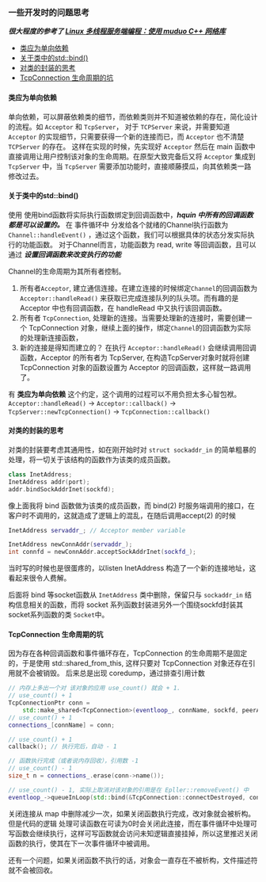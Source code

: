 ### 一些开发时的问题思考

***很大程度的参考了 [Linux 多线程服务端编程：使用 muduo C++ 网络库](http://chenshuo.com/book/)***

- [类应为单向依赖](#one_way_dep)
- [关于类中的std::bind()](#bind)
- [对类的封装的思考](#wrapper)
- [TcpConnection 生命周期的坑](#shard_ptr)


#### <span id = "one_way_dep"> 类应为单向依赖 </span>
单向依赖，可以屏蔽依赖类的细节，而依赖类则并不知道被依赖的存在，简化设计的流程。如 `Acceptor` 和 `TcpServer`， 对于 `TCPServer` 来说，并需要知道 `Acceptor` 的实现细节，只需要获得一个新的连接而已，而 `Acceptor` 也不清楚 `TCPServer` 的存在。
这样在实现的时候，先实现好 `Acceptor` 然后在 main 函数中直接调用让用户控制该对象的生命周期。在原型大致完备后又将 `Acceptor` 集成到 `TcpServer` 中，当 `TcpServer` 需要添加功能时，直接顺藤摸瓜，向其依赖类一路修改过去。

#### <span id = "bind"> 关于类中的std::bind() </span>
使用 使用bind函数将实际执行函数绑定到回调函数中，***hquin 中所有的回调函数都是可以设置的。***
在 事件循环中 分发给各个就绪的Channel执行函数为 `Channel::handleEvent()` ，通过这个函数，我们可以根据具体的状态分发实际执行的功能函数。
对于Channel而言，功能函数为 read, write 等回调函数，且可以通过 ***设置回调函数来改变执行的功能***

Channel的生命周期为其所有者控制。
1. 所有者`Acceptor`, 建立通信连接。在建立连接的时候绑定`Channel`的回调函数为 `Acceptor::handleRead()` 来获取已完成连接队列的队头项。而有趣的是 Acceptor 中也有回调函数，在 handleRead 中又执行该回调函数。
2. 所有者 `TcpConnection`, 处理新的连接。当需要处理新的连接时，需要创建一个 TcpConnection 对象，继续上面的操作，绑定`Channel`的回调函数为实际的处理新连接函数，
3. 新的连接是得知而建立的？ 在执行 `Acceptor::handleRead()` 会继续调用回调函数，Acceptor 的所有者为 TcpServer, 在构造TcpServer对象时就将创建TcpConnection 对象的函数设置为 Acceptor 的回调函数，这样就一路调用了。

有 **类应为单向依赖** 这个约定，这个调用的过程可以不用负担太多心智包袱。
`Acceptor::handleRead()` -> `Acceptor::callback()` -> `TcpServer::newTcpConnection()` -> `TcpConnection::callback()`

#### <span id = "wrapper"> 对类的封装的思考 </span>
对类的封装要考虑其通用性，如在刚开始时对 `struct sockaddr_in` 的简单粗暴的处理，将一切关于该结构的函数作为该类的成员函数。
```cpp
class InetAddress;
InetAddress addr(port);
addr.bindSockAddrInet(sockfd);
```
像上面我将 bind 函数做为该类的成员函数，而 bind(2) 时服务端调用的接口，在客户时不调用的，这就造成了逻辑上的混乱，在随后调用accept(2) 的时候
```cpp
InetAddress servaddr_; // Acceptor member variable

InetAddress newConnAddr(servaddr_);
int connfd = newConnAddr.acceptSockAddrInet(sockfd_);
```
当时写的时候也是很蛋疼的，以listen InetAddress 构造了一个新的连接地址，这看起来很令人费解。

后面将 bind 等socket函数从 `InetAddress` 类中删除，保留只与 `sockaddr_in` 结构信息相关的函数，而将 socket 系列函数封装进另外一个围绕sockfd封装其socket系列函数的类 `Socket`中。

#### <span id = "shared_ptr"> TcpConnection 生命周期的坑 </span>
因为存在各种回调函数和事件循环存在，TcpConnection 的生命周期不是固定的，于是使用 std::shared_from_this, 这样只要对 TcpConnection 对象还存在引用就不会被销毁。
后来总是出现 coredump，通过排查引用计数
```cpp
// 内存上多出一个对 该对象的应用 use_count() 就会 + 1.
// use_count() + 1 
TcpConnectionPtr conn =
    std::make_shared<TcpConnection>(eventloop_, connName, sockfd, peerAddr);
// use_count() + 1
connections_[connName] = conn;

// use_count() + 1
callback(); // 执行完后，自动 - 1

// 函数执行完成（或者说内存回收），引用数 -1
// use_count() - 1
size_t n = connections_.erase(conn->name());

// use_count() - 1, 实际上取消对该对象的引用是在 Epller::removeEvent() 中
eventloop_->queueInLoop(std::bind(&TcpConnection::connectDestroyed, conn));
```
关闭连接从 map 中删除减少一次，如果关闭函数执行完成，改对象就会被析构。
但是代码的逻辑 处理可读函数在可读为0时会关闭此连接，而在事件循环中处理可写函数会继续执行，这样可写函数就会访问未知逻辑直接挂掉，所以这里推迟关闭函数的执行，使其在下一次事件循环中被调用。

还有一个问题，如果关闭函数不执行的话，对象会一直存在不被析构，文件描述符就不会被回收。